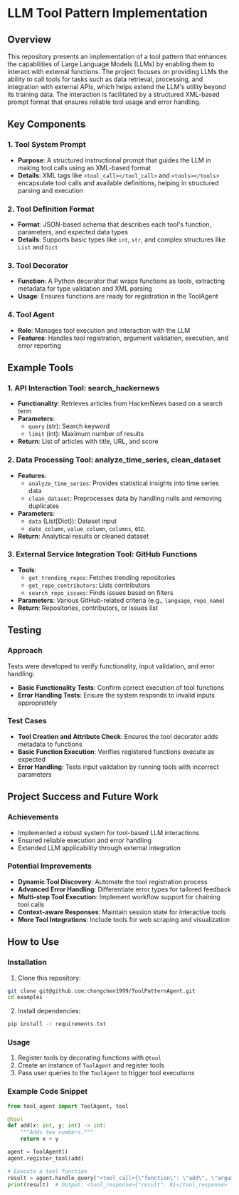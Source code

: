 # LLM Tool Pattern Implementation

## Overview
This repository presents an implementation of a tool pattern that enhances the capabilities of Large Language Models (LLMs) by enabling them to interact with external functions. The project focuses on providing LLMs the ability to call tools for tasks such as data retrieval, processing, and integration with external APIs, which helps extend the LLM's utility beyond its training data. The interaction is facilitated by a structured XML-based prompt format that ensures reliable tool usage and error handling.

## Key Components

### 1. Tool System Prompt
* **Purpose**: A structured instructional prompt that guides the LLM in making tool calls using an XML-based format
* **Details**: XML tags like `<tool_call></tool_call>` and `<tools></tools>` encapsulate tool calls and available definitions, helping in structured parsing and execution

### 2. Tool Definition Format
* **Format**: JSON-based schema that describes each tool's function, parameters, and expected data types
* **Details**: Supports basic types like `int`, `str`, and complex structures like `List` and `Dict`

### 3. Tool Decorator
* **Function**: A Python decorator that wraps functions as tools, extracting metadata for type validation and XML parsing
* **Usage**: Ensures functions are ready for registration in the ToolAgent

### 4. Tool Agent
* **Role**: Manages tool execution and interaction with the LLM
* **Features**: Handles tool registration, argument validation, execution, and error reporting

## Example Tools

### 1. API Interaction Tool: search_hackernews
* **Functionality**: Retrieves articles from HackerNews based on a search term
* **Parameters**:
  * `query` (str): Search keyword
  * `limit` (int): Maximum number of results
* **Return**: List of articles with title, URL, and score

### 2. Data Processing Tool: analyze_time_series, clean_dataset
* **Features**:
  * `analyze_time_series`: Provides statistical insights into time series data
  * `clean_dataset`: Preprocesses data by handling nulls and removing duplicates
* **Parameters**:
  * `data` (List[Dict]): Dataset input
  * `date_column`, `value_column`, `columns`, etc.
* **Return**: Analytical results or cleaned dataset

### 3. External Service Integration Tool: GitHub Functions
* **Tools**:
  * `get_trending_repos`: Fetches trending repositories
  * `get_repo_contributors`: Lists contributors
  * `search_repo_issues`: Finds issues based on filters
* **Parameters**: Various GitHub-related criteria (e.g., `language`, `repo_name`)
* **Return**: Repositories, contributors, or issues list

## Testing

### Approach
Tests were developed to verify functionality, input validation, and error handling:
* **Basic Functionality Tests**: Confirm correct execution of tool functions
* **Error Handling Tests**: Ensure the system responds to invalid inputs appropriately

### Test Cases
* **Tool Creation and Attribute Check**: Ensures the tool decorator adds metadata to functions
* **Basic Function Execution**: Verifies registered functions execute as expected
* **Error Handling**: Tests input validation by running tools with incorrect parameters

## Project Success and Future Work

### Achievements
* Implemented a robust system for tool-based LLM interactions
* Ensured reliable execution and error handling
* Extended LLM applicability through external integration

### Potential Improvements
* **Dynamic Tool Discovery**: Automate the tool registration process
* **Advanced Error Handling**: Differentiate error types for tailored feedback
* **Multi-step Tool Execution**: Implement workflow support for chaining tool calls
* **Context-aware Responses**: Maintain session state for interactive tools
* **More Tool Integrations**: Include tools for web scraping and visualization

## How to Use

### Installation
1. Clone this repository:
```bash
git clone git@github.com:chongchen1999/ToolPatternAgent.git
cd examples
```

2. Install dependencies:
```bash
pip install -r requirements.txt
```

### Usage
1. Register tools by decorating functions with `@tool`
2. Create an instance of `ToolAgent` and register tools
3. Pass user queries to the `ToolAgent` to trigger tool executions

### Example Code Snippet
```python
from tool_agent import ToolAgent, tool

@tool
def add(x: int, y: int) -> int:
    """Adds two numbers."""
    return x + y

agent = ToolAgent()
agent.register_tool(add)

# Execute a tool function
result = agent.handle_query("<tool_call>{\"function\": \"add\", \"arguments\": {\"x\": 5, \"y\": 3}}</tool_call>")
print(result)  # Output: <tool_response>{"result": 8}</tool_response>
```